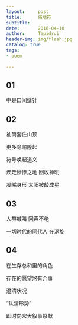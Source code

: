 ```yaml
---
layout:     post
title:      痛地符
subtitle:   
date:       2018-04-10
author:     Tepidrui
header-img: img/flash.jpg
catalog: true
tags:
- poem
    
---
```


## 01
中是口间缝针


## 02
袖筒套住山顶

更多隐喻隆起

符号唤起道义

疾走惨惨之地 回收神明 

凝睇身形 太阳被敲成星


## 03
人群喊叫 回声不绝

一切时代的同代人 在涡旋


## 04
在生存总和里的角色

存在的愿望煞有介事


澄清状况

“认清形势”


即时向宏大叙事祭献
